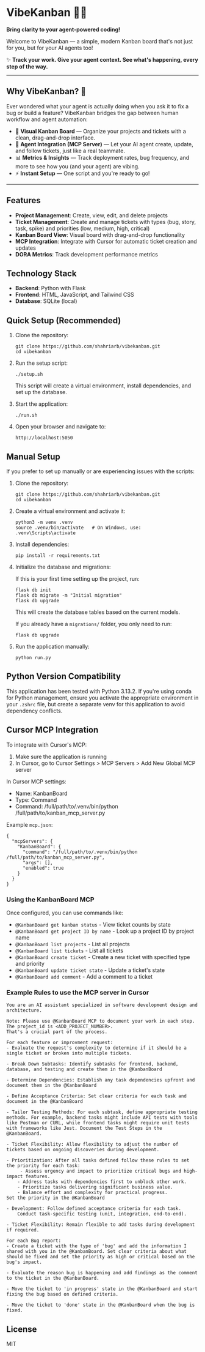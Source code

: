 # VibeKanban 🚦🤖

**Bring clarity to your agent-powered coding!**

Welcome to VibeKanban — a simple, modern Kanban board that's not just for you, but for your AI agents too! 

✨ **Track your work. Give your agent context. See what's happening, every step of the way.**

---

## Why VibeKanban? 🤔

Ever wondered what your agent is actually doing when you ask it to fix a bug or build a feature? VibeKanban bridges the gap between human workflow and agent automation:

- 📝 **Visual Kanban Board** — Organize your projects and tickets with a clean, drag-and-drop interface.
- 🤖 **Agent Integration (MCP Server)** — Let your AI agent create, update, and follow tickets, just like a real teammate.
- 📊 **Metrics & Insights** — Track deployment rates, bug frequency, and more to see how you (and your agent) are vibing.
- ⚡ **Instant Setup** — One script and you're ready to go!

---

## Features

- **Project Management**: Create, view, edit, and delete projects
- **Ticket Management**: Create and manage tickets with types (bug, story, task, spike) and priorities (low, medium, high, critical)
- **Kanban Board View**: Visual board with drag-and-drop functionality
- **MCP Integration**: Integrate with Cursor for automatic ticket creation and updates
- **DORA Metrics**: Track development performance metrics

## Technology Stack

- **Backend**: Python with Flask
- **Frontend**: HTML, JavaScript, and Tailwind CSS
- **Database**: SQLite (local)

## Quick Setup (Recommended)

1. Clone the repository:
   ```
   git clone https://github.com/shahriarb/vibekanban.git
   cd vibekanban
   ```

2. Run the setup script:
   ```
   ./setup.sh
   ```
   This script will create a virtual environment, install dependencies, and set up the database.

3. Start the application:
   ```
   ./run.sh
   ```

4. Open your browser and navigate to:
   ```
   http://localhost:5050
   ```

## Manual Setup

If you prefer to set up manually or are experiencing issues with the scripts:

1. Clone the repository:
   ```
   git clone https://github.com/shahriarb/vibekanban.git
   cd vibekanban
   ```

2. Create a virtual environment and activate it:
   ```
   python3 -m venv .venv
   source .venv/bin/activate   # On Windows, use: .venv\Scripts\activate
   ```

3. Install dependencies:
   ```
   pip install -r requirements.txt
   ```

4. Initialize the database and migrations:

   If this is your first time setting up the project, run:
   ```
   flask db init
   flask db migrate -m "Initial migration"
   flask db upgrade
   ```
   This will create the database tables based on the current models.

   If you already have a `migrations/` folder, you only need to run:
   ```
   flask db upgrade
   ```

5. Run the application manually:
   ```
   python run.py
   ```

## Python Version Compatibility

This application has been tested with Python 3.13.2. If you're using conda for Python management, ensure you activate the appropriate environment in your `.zshrc` file, but create a separate venv for this application to avoid dependency conflicts.

## Cursor MCP Integration

To integrate with Cursor's MCP:

1. Make sure the application is running
2. In Cursor, go to Cursor Settings > MCP Servers > Add New Global MCP server


In Cursor MCP settings:
- Name: KanbanBoard
- Type: Command 
- Command: /full/path/to/.venv/bin/python /full/path/to/kanban_mcp_server.py

Example `mcp.json`:
```
{
  "mcpServers": {
    "KanbanBoard": {
      "command": "/full/path/to/.venv/bin/python /full/path/to/kanban_mcp_server.py",
      "args": [],
      "enabled": true
    }
  }
}
```

### Using the KanbanBoard MCP

Once configured, you can use commands like:
- `@KanbanBoard get kanban status` - View ticket counts by state
- `@KanbanBoard get project ID by name` - Look up a project ID by project name
- `@KanbanBoard list projects` - List all projects
- `@KanbanBoard list tickets` - List all tickets
- `@KanbanBoard create ticket` - Create a new ticket with specified type and priority
- `@KanbanBoard update ticket state` - Update a ticket's state
- `@KanbanBoard add comment` - Add a comment to a ticket

### Example Rules to use the MCP server in Cursor


```
You are an AI assistant specialized in software development design and architecture.

Note: Please use @KanbanBoard MCP to document your work in each step. The project_id is <ADD_PROJECT_NUMBER>.
That's a crucial part of the process.

For each feature or improvment request:
- Evaluate the request's complexity to determine if it should be a single ticket or broken into multiple tickets.

- Break Down Subtasks: Identify subtasks for frontend, backend, database, and testing and create them in the @KanbanBoard

- Determine Dependencies: Establish any task dependencies upfront and document them in the @KanbanBoard

- Define Acceptance Criteria: Set clear criteria for each task and document in the @KanbanBoard

- Tailor Testing Methods: For each subtask, define appropriate testing methods. For example, backend tasks might include API tests with tools like Postman or CURL, while frontend tasks might require unit tests with frameworks like Jest. Document the Test Steps in the @KanbanBoard.

- Ticket Flexibility: Allow flexibility to adjust the number of tickets based on ongoing discoveries during development.

- Prioritization: After all tasks defined follow these rules to set the priority for each task:
     - Assess urgency and impact to prioritize critical bugs and high-impact features.
    - Address tasks with dependencies first to unblock other work.
    - Prioritize tasks delivering significant business value.
    - Balance effort and complexity for practical progress.
Set the priority in the @KanbanBoard

- Development: Follow defined acceptance criteria for each task.
    Conduct task-specific testing (unit, integration, end-to-end).

- Ticket Flexibility: Remain flexible to add tasks during development if required.

For each Bug report:
- Create a ticket with the type of 'bug' and add the information I shared with you in the @KanbanBoard. Set clear criteria about what should be fixed and set the priority as high or critical based on the bug's impact.

- Evaluate the reason bug is happening and add findings as the comment to the ticket in the @KanbanBoard.

- Move the ticket to 'in progress' state in the @KanbanBoard and start fixing the bug based on defined criteria.
    
- Move the ticket to 'done' state in the @KanbanBoard when the bug is fixed.
```

## License

MIT